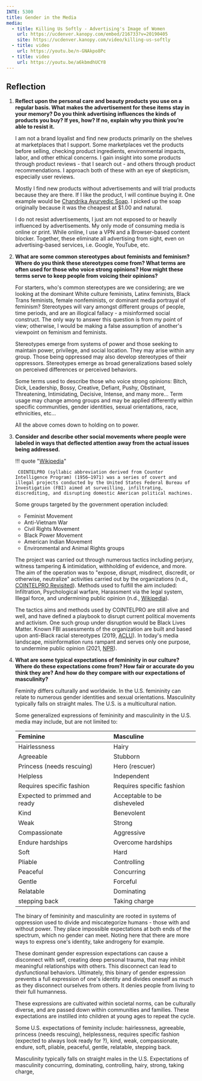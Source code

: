 ```yaml
---
INTE: 5300
title: Gender in the Media
media:
  - title: Killing Us Softly - Advertising's Image of Women
    url: https://ucdenver.kanopy.com/embed/216733?v=20190405
    site: https://ucdenver.kanopy.com/video/killing-us-softly
  - title: video
    url: https://youtu.be/n-GNAkpo8Pc
  - title: video
    url: https://youtu.be/a6kbmdhUCY8
---
```


## Reflection

1. **Reflect upon the personal care and beauty products you use on a regular basis. What makes the advertisement for these items stay in your memory? Do you think advertising influences the kinds of products you buy? If yes, how? If no, explain why you think you’re able to resist it.**

    I am not a brand loyalist and find new products primarily on the shelves at marketplaces that I support. Some marketplaces vet the products before selling, checking product ingredients, environmental impacts, labor, and other ethical concerns. I gain insight into some products through product reviews - that I search out - and others through product recommendations. I approach both of these with an eye of skepticism, especially user reviews.

    Mostly I find new products without advertisements and will trial products because they are there. If I like the product, I will continue buying it. One example would be [Chandrika Ayurvedic Soap](https://www.auromere.com/products/chandrika-ayurvedic-soap/http://www.chandrikasoaps.com/chandrika-ayurvedic-soap.html). I picked up the soap originally because it was the cheapest at $1.00 and natural.

    I do not resist advertisements, I just am not exposed to or heavily influenced by advertisements. My only mode of consuming media is online or print. While online, I use a VPN and a Browser-based content blocker. Together, these eliminate all advertising from sight, even on advertising-based services, i.e. Google, YouTube, etc.

2. **What are some common stereotypes about feminists and feminism? Where do you think these stereotypes come from? What terms are often used for those who voice strong opinions? How might these terms serve to keep people from voicing their opinions?**

    For starters, who's common stereotypes are we considering; are we looking at the dominant White culture feminists, Latinx feminists, Black Trans feminists, female nonfeminists, or dominant media portrayal of feminism? Stereotypes will vary amongst different groups of people, time periods, and are an illogical fallacy - a misinformed social construct. The only way to answer this question is from my point of view; otherwise, I would be making a false assumption of another's viewpoint on feminism and feminists.

    Stereotypes emerge from systems of power and those seeking to maintain power, privilege, and social location. They may arise within any group. Those being oppressed may also develop stereotypes of their oppressors. Stereotypes emerge as broad generalizations based solely on perceived differences or perceived behaviors.

    Some terms used to describe those who voice strong opinions: Bitch, Dick, Leadership, Bossy, Creative, Defiant, Pushy, Obstinant, Threatening, Intimidating, Decisive, Intense, and many more... Term usage may change among groups and may be applied differently within specific communities, gender identities, sexual orientations, race, ethnicities, etc...

    All the above comes down to holding on to power.

3. **Consider and describe other social movements where people were labeled in ways that deflected attention away from the actual issues being addressed.**

    !!! quote "[Wikipedia](https://en.wikipedia.org/wiki/COINTELPRO)"

        COINTELPRO (syllabic abbreviation derived from Counter Intelligence Program) (1956–1971) was a series of covert and illegal projects conducted by the United States Federal Bureau of Investigation (FBI) aimed at surveilling, infiltrating, discrediting, and disrupting domestic American political machines.

    Some groups targeted by the government operation included:

    - Feminist Movement
    - Anti-Vietnam War
    - Civil Rights Movement
    - Black Power Movement
    - American Indian Movement
    - Environmental and Animal Rights groups

    The project was carried out through numerous tactics including perjury, witness tampering & intimidation, withholding of evidence, and more. The aim of the operation was to "expose, disrupt, misdirect, discredit, or otherwise, neutralize" activities carried out by the organizations (n.d., [COINTELPRO Revisited](http://www.whatreallyhappened.com/RANCHO/POLITICS/COINTELPRO/COINTELPRO-FBI.docs.html)). Methods used to fulfill the aim included: Infiltration, Psychological warfare, Harassment via the legal system, Illegal force, and undermining public opinion (n.d., [Wikipedia](https://en.wikipedia.org/wiki/COINTELPRO)).

    The tactics aims and methods used by COINTELPRO are still alive and well, and have defined a playbook to disrupt current political movements and activism. One such group under disruption would be Black Lives Matter. Known FBI assessments of the organization are built and based upon anti-Black racial stereotypes (2019, [ACLU](https://www.aclu.org/blog/racial-justice/race-and-criminal-justice/fbi-wont-hand-over-its-surveillance-records-black)). In today's media landscape, misinformation runs rampant and serves only one purpose, to undermine public opinion (2021, [NPR](https://www.npr.org/2021/05/25/999841030/black-lives-matter-fights-disinformation-to-keep-the-movement-strong)).

4. **What are some typical expectations of femininity in our culture? Where do these expectations come from? How fair or accurate do you think they are? And how do they compare with our expectations of masculinity?**

    Feminity differs culturally and worldwide. In the U.S. femininity can relate to numerous gender identities and sexual orientations. Masculinity typically falls on straight males. The U.S. is a multicultural nation.

    Some generalized expressions of femininity and masculinity in the U.S. media may include, but are not limited to:

    |Feminine                         |Masculine                        |
    |:--------------------------------|:--------------------------------|
    |Hairlessness                     |Hairy                            |
    |Agreeable                        |Stubborn                         |
    |Princess (needs rescuing)        |Hero (rescuer)                   |
    |Helpless                         |Independent                      |
    |Requires specific fashion        |Requires specific fashion        |
    |Expected to primmed and ready    |Acceptable to be disheveled      |
    |Kind                             |Benevolent                       |
    |Weak                             |Strong                           |
    |Compassionate                    |Aggressive                       |
    |Endure hardships                 |Overcome hardships               |
    |Soft                             |Hard                             |
    |Pliable                          |Controlling                      |
    |Peaceful                         |Concurring                       |
    |Gentle                           |Forceful                         |
    |Relatable                        |Dominating                       |
    |stepping back                    |Taking charge                    |

    The binary of femininity and masculinity are rooted in systems of oppression used to divide and miscategorize humans - those with and without power. They place impossible expectations at both ends of the spectrum, which no gender can meet. Noting here that there are more ways to express one's identity, take androgeny for example.

    These dominant gender expression expectations can cause a disconnect with self, creating deep personal trauma, that may inhibit meaningful relationships with others. This disconnect can lead to dysfunctional behaviors. Ultimately, this binary of gender expression prevents a full expression of one's identity and divides oneself as much as they disconnect ourselves from others. It denies people from living to their full humanness.

    These expressions are cultivated within societal norms, can be culturally diverse, and are passed down within communities and families. These expectations are instilled into children at young ages to repeat the cycle.

    Some U.S. expectations of feminity include: hairlessness, agreeable, princess (needs rescuing), helplessness, requires specific fashion (expected to always look ready for ?), kind, weak, compassionate, endure, soft, pliable, peaceful, gentle, relatable, stepping back.

    Masculinity typically falls on straight males in the U.S. Expectations of masculinity concurring, dominating, controlling, hairy, strong, taking charge,
